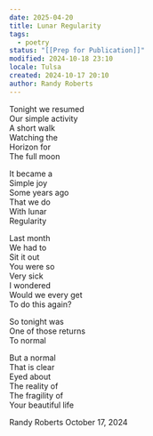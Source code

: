 ```yaml
---
date: 2025-04-20
title: Lunar Regularity
tags:
  - poetry
status: "[[Prep for Publication]]"
modified: 2024-10-18 23:10
locale: Tulsa
created: 2024-10-17 20:10
author: Randy Roberts
---
```

Tonight we resumed  
Our simple activity  
A short walk  
Watching the   
Horizon for  
The full moon  
  
It became a   
Simple joy   
Some years ago  
That we do  
With lunar  
Regularity  
  
Last month  
We had to   
Sit it out  
You were so  
Very sick  
I wondered   
Would we every get  
To do this again?  
  
So tonight was  
One of those returns  
To normal  
  
But a normal   
That is clear  
Eyed about  
The reality of  
The fragility of  
Your beautiful life  
  
Randy Roberts October 17, 2024  
  